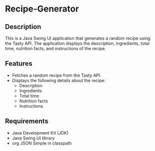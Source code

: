 # Recipe-Generator

## Description
This is a Java Swing UI application that generates a random recipe using the Tasty API. The application displays the description, ingredients, total time, nutrition facts, and instructions of the recipe.

## Features
- Fetches a random recipe from the Tasty API.
- Displays the following details about the recipe:
  - Description
  - Ingredients
  - Total time
  - Nutrition facts
  - Instructions

## Requirements
- Java Development Kit (JDK)
- Java Swing UI library
- org JSON Simple in classpath
